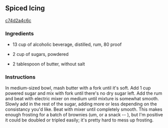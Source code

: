 ## Spiced Icing

[c74d2a4c6c](http://www.food.com/recipe/spiced-icing-198774)

### Ingredients

 - 13 cup of alcoholic beverage, distilled, rum, 80 proof

 - 2 cup of sugars, powdered

 - 2 tablespoon of butter, without salt

### Instructions

In medium-sized bowl, mash butter with a fork until it's soft. Add 1 cup powered sugar and mix with fork until there's no dry sugar left. Add the rum and beat with electric mixer on medium until mixture is somewhat smooth. Slowly add in the rest of the sugar, adding more or less depending on the consistancy you'd like. Beat with mixer until completely smooth. This makes enough frosting for a batch of brownies (um, or a snack -- ), but I'm positive it could be doubled or tripled easily; it's pretty hard to mess up frosting.